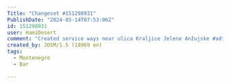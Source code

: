 ```yaml
---
Title: "Changeset #151298931"
PublishDate: "2024-05-14T07:53:06Z"
id: 151298931
user: HamiDesert
comment: "Created service ways near ulica Kraljice Jelene Anžujske #adt"
created_by: JOSM/1.5 (18969 en)
tags:
  - Montenegro
  - Bar

---
```

